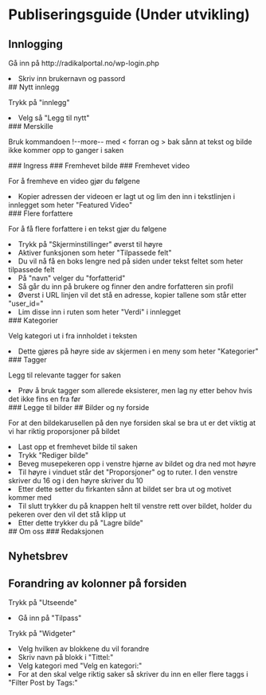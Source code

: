 # Publiseringsguide (Under utvikling)

## Innlogging
<p>Gå inn på http://radikalportal.no/wp-login.php</p>
<li>Skriv inn brukernavn og passord</li>
## Nytt innlegg
<p>Trykk på "innlegg"</p>
<li>Velg så "Legg til nytt"</li>
### Merskille
<p>Bruk kommandoen !--more-- med < forran og > bak sånn at tekst og bilde ikke kommer opp to ganger i saken</p>
### Ingress
### Fremhevet bilde
### Fremhevet video
<p>For å fremheve en video gjør du følgene</p>
<li>Kopier adressen der videoen er lagt ut og lim den inn i tekstlinjen i innlegget som heter "Featured Video"</li>
### Flere forfattere
<p>For å få flere forfattere i en tekst gjør du følgene</p>
<li>Trykk på "Skjerminstillinger" øverst til høyre</li>
<li>Aktiver funksjonen som heter "Tilpassede felt"</li>
<li>Du vil nå få en boks lengre ned på siden under tekst feltet som heter tilpassede felt</li>
<li>På "navn" velger du "forfatterid"</li>
<li>Så går du inn på brukere og finner den andre forfatteren sin profil</li>
<li>Øverst i URL linjen vil det stå en adresse, kopier tallene som står etter "user_id="</li>
<li>Lim disse inn i ruten som heter "Verdi" i innlegget</li>
### Kategorier
<p>Velg kategori ut i fra innholdet i teksten</p>
<li>Dette gjøres på høyre side av skjermen i en meny som heter "Kategorier"</li>
### Tagger
<p>Legg til relevante tagger for saken</p>
<li>Prøv å bruk tagger som allerede eksisterer, men lag ny etter behov hvis det ikke fins en fra før</li>
### Legge til bilder
## Bilder og ny forside
<p>For at den bildekarusellen på den nye forsiden skal se bra ut er det viktig at vi har riktig proporsjoner på bildet</p>
<li>Last opp et fremhevet bilde til saken</li>
<li>Trykk "Rediger bilde"</li>
<li>Beveg musepekeren opp i venstre hjørne av bildet og dra ned mot høyre</li>
<li>Til høyre i vinduet står det "Proporsjoner" og to ruter. I den venstre skriver du 16 og i den høyre skriver du 10</li>
<li>Etter dette setter du firkanten sånn at bildet ser bra ut og motivet kommer med</li>
<li>Til slutt trykker du på knappen helt til venstre rett over bildet, holder du pekeren over den vil det stå klipp ut</li>
<li>Etter dette trykker du på "Lagre bilde"</li>
## Om oss
### Redaksjonen

## Nyhetsbrev

## Forandring av kolonner på forsiden
<p>Trykk på "Utseende"</p>
<li>Gå inn på "Tilpass"</li>
<p>Trykk på "Widgeter"</p>
<li>Velg hvilken av blokkene du vil forandre</li>
<li>Skriv navn på blokk i "Tittel:"</li>
<li>Velg kategori med "Velg en kategori:"</li>
<li>For at den skal velge riktig saker så skriver du inn en eller flere taggs i "Filter Post by Tags:"</li>
